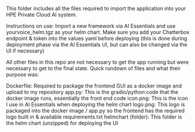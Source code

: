 This folder includes all the files required to import the application into your HPE Private Cloud AI system.

Instructions on use: Import a new framework via AI Essentials and use yourvoice_helm.tgz as your helm chart. Make sure you add your Chatterbox endpoint & token into the values yaml before deploying (this is done during deployment phase via the AI Essentials UI, but can also be changed via the UI if necessary)

All other files in this repo are not necessary to get the app running but were necessary to get to the final state. Quick rundown of files and what their purpose was:

Dockerfile: Required to package the frontend GUI as a docker image and upload to my repository
app.py: This is the gradio/python code that the docker image runs, essentially the front end code
icon.png: This is the icon I use in AI Essentials when deploying the helm chart
logo.png: This logo is packaged into the docker image / app.py so the frontend has the required logo built in & available
requirements.txt
helmchart (folder): This folder is the helm chart (unzipped) for deploying the UI 
